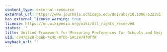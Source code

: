 ```yaml
---
content_type: external-resource
external_url: https://www.journals.uchicago.edu/doi/abs/10.1086/522381
has_external_license_warning: true
license: https://en.wikipedia.org/wiki/All_rights_reserved
status: ''
title: Unified Framework for Measuring Preferences for Schools and Neighborhoods
uid: c847da20-bceb-4c4b-8fbb-59c2474f0ff8
wayback_url: ''
---
```

